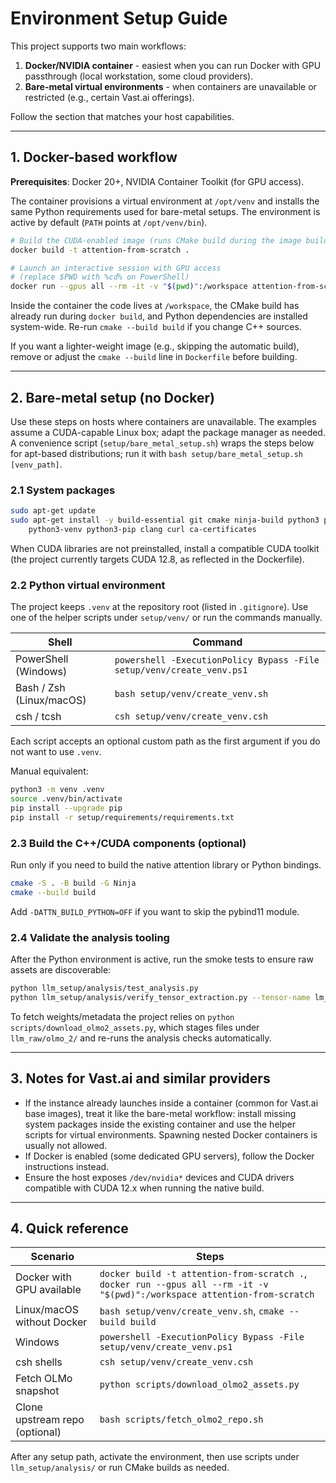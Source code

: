 # Environment Setup Guide

This project supports two main workflows:

1. **Docker/NVIDIA container** - easiest when you can run Docker with GPU passthrough (local workstation, some cloud providers).
2. **Bare-metal virtual environments** - when containers are unavailable or restricted (e.g., certain Vast.ai offerings).

Follow the section that matches your host capabilities.

---

## 1. Docker-based workflow

**Prerequisites**: Docker 20+, NVIDIA Container Toolkit (for GPU access).

The container provisions a virtual environment at `/opt/venv` and installs the
same Python requirements used for bare-metal setups. The environment is active
by default (`PATH` points at `/opt/venv/bin`).

```bash
# Build the CUDA-enabled image (runs CMake build during the image build step)
docker build -t attention-from-scratch .

# Launch an interactive session with GPU access
# (replace $PWD with %cd% on PowerShell)
docker run --gpus all --rm -it -v "$(pwd)":/workspace attention-from-scratch
```

Inside the container the code lives at `/workspace`, the CMake build has already run during `docker build`, and Python dependencies are installed system-wide. Re-run `cmake --build build` if you change C++ sources.

If you want a lighter-weight image (e.g., skipping the automatic build), remove or adjust the `cmake --build` line in `Dockerfile` before building.

---

## 2. Bare-metal setup (no Docker)

Use these steps on hosts where containers are unavailable. The examples assume a CUDA-capable Linux box; adapt the package manager as needed. A convenience script (`setup/bare_metal_setup.sh`) wraps the steps below for apt-based distributions; run it with `bash setup/bare_metal_setup.sh [venv_path]`.

### 2.1 System packages

```bash
sudo apt-get update
sudo apt-get install -y build-essential git cmake ninja-build python3 python3-dev \
    python3-venv python3-pip clang curl ca-certificates
```

When CUDA libraries are not preinstalled, install a compatible CUDA toolkit (the project currently targets CUDA 12.8, as reflected in the Dockerfile).

### 2.2 Python virtual environment

The project keeps `.venv` at the repository root (listed in `.gitignore`). Use one of the helper scripts under `setup/venv/` or run the commands manually.

| Shell | Command |
| ----- | ------- |
| PowerShell (Windows) | `powershell -ExecutionPolicy Bypass -File setup/venv/create_venv.ps1` |
| Bash / Zsh (Linux/macOS) | `bash setup/venv/create_venv.sh` |
| csh / tcsh | `csh setup/venv/create_venv.csh` |

Each script accepts an optional custom path as the first argument if you do not want to use `.venv`.

Manual equivalent:

```bash
python3 -m venv .venv
source .venv/bin/activate
pip install --upgrade pip
pip install -r setup/requirements/requirements.txt
```

### 2.3 Build the C++/CUDA components (optional)

Run only if you need to build the native attention library or Python bindings.

```bash
cmake -S . -B build -G Ninja
cmake --build build
```

Add `-DATTN_BUILD_PYTHON=OFF` if you want to skip the pybind11 module.

### 2.4 Validate the analysis tooling

After the Python environment is active, run the smoke tests to ensure raw assets are discoverable:

```bash
python llm_setup/analysis/test_analysis.py
python llm_setup/analysis/verify_tensor_extraction.py --tensor-name lm_head.weight
```

To fetch weights/metadata the project relies on `python scripts/download_olmo2_assets.py`, which stages files under `llm_raw/olmo_2/` and re-runs the analysis checks automatically.

---

## 3. Notes for Vast.ai and similar providers

- If the instance already launches inside a container (common for Vast.ai base images), treat it like the bare-metal workflow: install missing system packages inside the existing container and use the helper scripts for virtual environments. Spawning nested Docker containers is usually not allowed.
- If Docker is enabled (some dedicated GPU servers), follow the Docker instructions instead.
- Ensure the host exposes `/dev/nvidia*` devices and CUDA drivers compatible with CUDA 12.x when running the native build.

---

## 4. Quick reference

| Scenario | Steps |
| -------- | ----- |
| Docker with GPU available | `docker build -t attention-from-scratch .`, `docker run --gpus all --rm -it -v "$(pwd)":/workspace attention-from-scratch` |
| Linux/macOS without Docker | `bash setup/venv/create_venv.sh`, `cmake --build build` |
| Windows | `powershell -ExecutionPolicy Bypass -File setup/venv/create_venv.ps1` |
| csh shells | `csh setup/venv/create_venv.csh` |
| Fetch OLMo snapshot | `python scripts/download_olmo2_assets.py` |
| Clone upstream repo (optional) | `bash scripts/fetch_olmo2_repo.sh` |

After any setup path, activate the environment, then use scripts under
`llm_setup/analysis/` or run CMake builds as needed.



